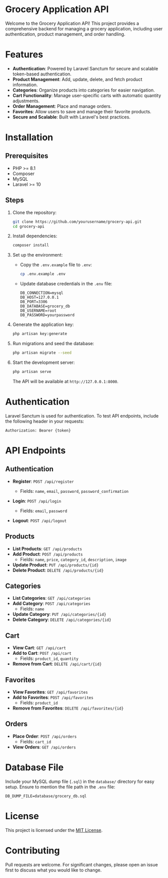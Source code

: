 # Grocery Application API

Welcome to the Grocery Application API! This project provides a comprehensive backend for managing a grocery application, including user authentication, product management, and order handling.

# Features

- **Authentication**: Powered by Laravel Sanctum for secure and scalable token-based authentication.
- **Product Management**: Add, update, delete, and fetch product information.
- **Categories**: Organize products into categories for easier navigation.
- **Cart Functionality**: Manage user-specific carts with automatic quantity adjustments.
- **Order Management**: Place and manage orders.
- **Favorites**: Allow users to save and manage their favorite products.
- **Secure and Scalable**: Built with Laravel's best practices.

# Installation

## Prerequisites

- PHP >= 8.1
- Composer
- MySQL
- Laravel >= 10

## Steps

1. Clone the repository:

   ```bash
   git clone https://github.com/yourusername/grocery-api.git
   cd grocery-api
   ```

2. Install dependencies:

   ```bash
   composer install
   ```

3. Set up the environment:
   - Copy the `.env.example` file to `.env`:
     ```bash
     cp .env.example .env
     ```
   - Update database credentials in the `.env` file:
     ```env
     DB_CONNECTION=mysql
     DB_HOST=127.0.0.1
     DB_PORT=3306
     DB_DATABASE=grocery_db
     DB_USERNAME=root
     DB_PASSWORD=yourpassword
     ```

4. Generate the application key:

   ```bash
   php artisan key:generate
   ```

5. Run migrations and seed the database:

   ```bash
   php artisan migrate --seed
   ```

6. Start the development server:

   ```bash
   php artisan serve
   ```

   The API will be available at `http://127.0.0.1:8000`.

# Authentication

Laravel Sanctum is used for authentication. To test API endpoints, include the following header in your requests:

```http
Authorization: Bearer {token}
```

# API Endpoints

## Authentication

- **Register**: `POST /api/register`
  - Fields: `name`, `email`, `password`, `password_confirmation`

- **Login**: `POST /api/login`
  - Fields: `email`, `password`

- **Logout**: `POST /api/logout`

## Products

- **List Products**: `GET /api/products`
- **Add Product**: `POST /api/products`
  - Fields: `name`, `price`, `category_id`, `description`, `image`
- **Update Product**: `PUT /api/products/{id}`
- **Delete Product**: `DELETE /api/products/{id}`

## Categories

- **List Categories**: `GET /api/categories`
- **Add Category**: `POST /api/categories`
  - Fields: `name`
- **Update Category**: `PUT /api/categories/{id}`
- **Delete Category**: `DELETE /api/categories/{id}`

## Cart

- **View Cart**: `GET /api/cart`
- **Add to Cart**: `POST /api/cart`
  - Fields: `product_id`, `quantity`
- **Remove from Cart**: `DELETE /api/cart/{id}`

## Favorites

- **View Favorites**: `GET /api/favorites`
- **Add to Favorites**: `POST /api/favorites`
  - Fields: `product_id`
- **Remove from Favorites**: `DELETE /api/favorites/{id}`

## Orders

- **Place Order**: `POST /api/orders`
  - Fields: `cart_id`
- **View Orders**: `GET /api/orders`

# Database File

Include your MySQL dump file (`.sql`) in the `database/` directory for easy setup. Ensure to mention the file path in the `.env` file:

```env
DB_DUMP_FILE=database/grocery_db.sql
```

# License

This project is licensed under the [MIT License](LICENSE).

# Contributing

Pull requests are welcome. For significant changes, please open an issue first to discuss what you would like to change.


